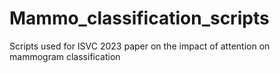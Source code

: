 # Mammo_classification_scripts
 Scripts used for ISVC 2023 paper on the impact of attention on mammogram classification
